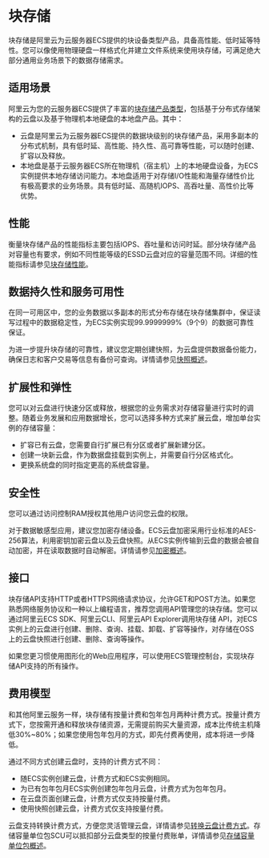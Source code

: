 # 块存储

块存储是阿里云为云服务器ECS提供的块设备类型产品，具备高性能、低时延等特性。您可以像使用物理硬盘一样格式化并建立文件系统来使用块存储，可满足绝大部分通用业务场景下的数据存储需求。

## 适用场景

阿里云为您的云服务器ECS提供了丰富的[块存储产品类型](https://ecs-buy.aliyun.com/?spm=5176.54360.880806.btn1.77b76a81ly4Be3#/clouddisk)，包括基于分布式存储架构的云盘以及基于物理机本地硬盘的本地盘产品。其中：

-   云盘是阿里云为云服务器ECS提供的数据块级别的块存储产品，采用多副本的分布式机制，具有低时延、高性能、持久性、高可靠等性能，可以随时创建、扩容以及释放。
-   本地盘是基于云服务器ECS所在物理机（宿主机）上的本地硬盘设备，为ECS实例提供本地存储访问能力。本地盘适用于对存储I/O性能和海量存储性价比有极高要求的业务场景。具有低时延、高随机IOPS、高吞吐量、高性价比等优势。

## 性能

衡量块存储产品的性能指标主要包括IOPS、吞吐量和访问时延。部分块存储产品对容量也有要求，例如不同性能等级的ESSD云盘对应的容量范围不同。详细的性能指标请参见[块存储性能](/intl.zh-CN/块存储/性能/块存储性能.md)。

## 数据持久性和服务可用性

在同一可用区中，您的业务数据以多副本的形式分布存储在块存储集群中，保证读写过程中的数据稳定性，为ECS实例实现99.9999999%（9个9）的数据可靠性保证。

为进一步提升块存储的可靠性，建议您定期创建快照，为云盘提供数据备份能力，确保日志和客户交易等信息有备份可查询。详情请参见[快照概述](/intl.zh-CN/快照/快照概述.md)。

## 扩展性和弹性

您可以对云盘进行快速分区或释放，根据您的业务需求对存储容量进行实时的调整。随着业务发展和应用数据增长，您可以选择多种方式来扩展云盘，增加单台实例的存储容量：

-   扩容已有云盘，您需要自行扩展已有分区或者扩展新建分区。
-   创建一块新云盘，作为数据盘挂载到实例上，并需要自行分区格式化。
-   更换系统盘的同时指定更高的系统盘容量。

## 安全性

您可以通过访问控制RAM授权其他用户访问您云盘的权限。

对于数据敏感型应用，建议您加密存储设备。ECS云盘加密采用行业标准的AES-256算法，利用密钥加密云盘以及云盘快照。从ECS实例传输到云盘的数据会被自动加密，并在读取数据时自动解密。详情请参见[加密概述](/intl.zh-CN/块存储/加密云盘/加密概述.md)。

## 接口

块存储API支持HTTP或者HTTPS网络请求协议，允许GET和POST方法。如果您熟悉网络服务协议和一种以上编程语言，推荐您调用API管理您的块存储。您可以通过阿里云ECS SDK、阿里云CLI、阿里云API Explorer调用块存储 API，对ECS实例上的云盘进行创建、删除、查询、挂载、卸载、扩容等操作，对存储在OSS上的云盘快照进行创建、删除、查询等操作。

如果您更习惯使用图形化的Web应用程序，可以使用ECS管理控制台，实现块存储API支持的所有操作。

## 费用模型

和其他阿里云服务一样，块存储有按量计费和包年包月两种计费方式。按量计费方式下，您按需开通和释放块存储资源，无需提前购买大量资源，成本比传统主机降低30%~80%；如果您使用包年包月的方式，即先付费再使用，成本将进一步降低。

通过不同方式创建云盘时，支持的计费方式不同：

-   随ECS实例创建云盘，计费方式和ECS实例相同。
-   为已有包年包月ECS实例创建包年包月云盘，计费方式为包年包月。
-   在云盘页面创建云盘，计费方式仅支持按量付费。
-   使用快照创建云盘，计费方式仅支持按量付费。

云盘支持转换计费方式，方便您灵活管理云盘，详情请参见[转换云盘计费方式](/intl.zh-CN/块存储/云盘/转换云盘计费方式.md)。存储容量单位包SCU可以抵扣部分云盘类型的按量付费账单，详情请参见[存储容量单位包概述](/intl.zh-CN/块存储/存储容量单位包/存储容量单位包概述.md)。

